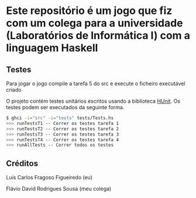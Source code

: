 # Este repositório é um jogo que fiz com um colega para a universidade (Laboratórios de Informática I) com a linguagem Haskell

## Testes
Para jogar o jogo compile a tarefa 5 do src e execute o ficheiro executável criado 

O projeto contém testes unitários escritos usando a biblioteca [HUnit](https://hackage.haskell.org/package/HUnit). Os testes podem ser executados da seguinte forma.

```bash
$ ghci -i="src" -i="tests" tests/Tests.hs
>>> runTestsT1 -- Correr os testes tarefa 1
>>> runTestsT2 -- Correr os testes tarefa 2
>>> runTestsT3 -- Correr os testes tarefa 3
>>> runTestsT4 -- Correr os testes tarefa 4
>>> runAllTests -- Correr todos os testes
```

## Créditos

Luís Carlos Fragoso Figueiredo (eu)

Flávio David Rodrigues Sousa (meu colega)

